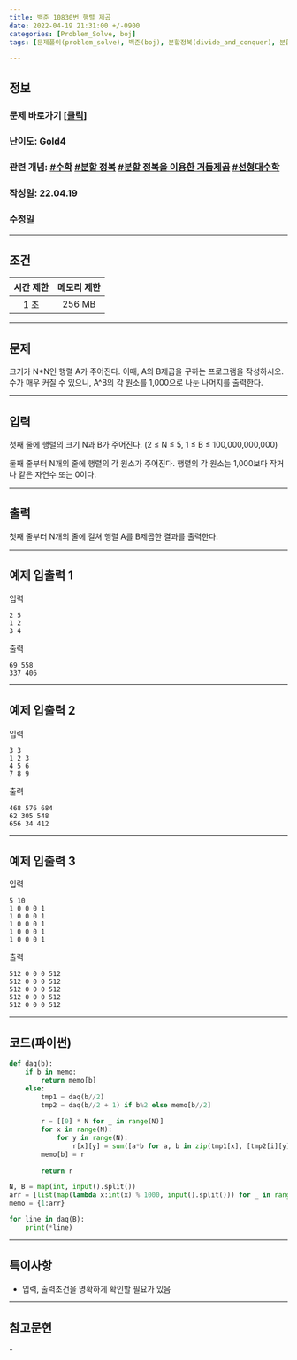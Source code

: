 ```yaml
---
title: 백준 10830번 행렬 제곱
date: 2022-04-19 21:31:00 +/-0900
categories: [Problem_Solve, boj]
tags: [문제풀이(problem_solve), 백준(boj), 분할정복(divide_and_conquer), 분할 정복을 이용한 거듭제곱(power_using_divide_and_conquer), 선형대수학(linear_algebra), 수학(math)]

---
```

## 정보
### 문제 바로가기 [[클릭](https://www.acmicpc.net/problem/10830)]
### 난이도: Gold4
### 관련 개념: [#수학](https://www.acmicpc.net/problemset?sort=ac_desc&algo=124) [#분할 정복](https://www.acmicpc.net/problemset?sort=ac_desc&algo=11) [#분할 정복을 이용한 거듭제곱](https://www.acmicpc.net/problemset?sort=ac_desc&algo=39) [#선형대수학](https://www.acmicpc.net/problemset?sort=ac_desc&algo=144)
### 작성일: 22.04.19
### 수정일

---
## 조건

시간 제한|메모리 제한
:---:|:---:
1 초|256 MB

---
## 문제
크기가 N*N인 행렬 A가 주어진다. 이때, A의 B제곱을 구하는 프로그램을 작성하시오. 수가 매우 커질 수 있으니, A^B의 각 원소를 1,000으로 나눈 나머지를 출력한다.

---
## 입력
첫째 줄에 행렬의 크기 N과 B가 주어진다. (2 ≤ N ≤  5, 1 ≤ B ≤ 100,000,000,000)

둘째 줄부터 N개의 줄에 행렬의 각 원소가 주어진다. 행렬의 각 원소는 1,000보다 작거나 같은 자연수 또는 0이다.

---
## 출력
첫째 줄부터 N개의 줄에 걸쳐 행렬 A를 B제곱한 결과를 출력한다.

---
## 예제 입출력 1
입력
```
2 5
1 2
3 4
```

출력
```
69 558
337 406
```

---
## 예제 입출력 2
입력
```
3 3
1 2 3
4 5 6
7 8 9
```

출력
```
468 576 684
62 305 548
656 34 412
```

---
## 예제 입출력 3
입력
```
5 10
1 0 0 0 1
1 0 0 0 1
1 0 0 0 1
1 0 0 0 1
1 0 0 0 1
```

출력
```
512 0 0 0 512
512 0 0 0 512
512 0 0 0 512
512 0 0 0 512
512 0 0 0 512
```

---
## 코드(파이썬)
```python
def daq(b):
    if b in memo:
        return memo[b]
    else:
        tmp1 = daq(b//2)
        tmp2 = daq(b//2 + 1) if b%2 else memo[b//2] 
    
        r = [[0] * N for _ in range(N)]
        for x in range(N):
            for y in range(N):
                r[x][y] = sum([a*b for a, b in zip(tmp1[x], [tmp2[i][y] for i in range(N)])]) % 1000
        memo[b] = r
        
        return r

N, B = map(int, input().split())
arr = [list(map(lambda x:int(x) % 1000, input().split())) for _ in range(N)]
memo = {1:arr}

for line in daq(B):
    print(*line)

```

---
## 특이사항
- 입력, 출력조건을 명확하게 확인할 필요가 있음

---
## 참고문헌
\-
